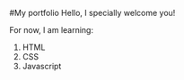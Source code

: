 #My portfolio
Hello, I specially welcome you!

For now, I am learning:

1. HTML
2. CSS
3. Javascript